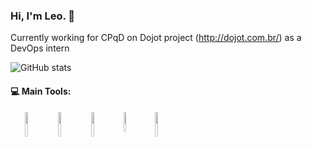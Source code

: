 ### Hi, I'm Leo. 👋

Currently working for CPqD on Dojot project (http://dojot.com.br/) as a DevOps intern

![GitHub stats](https://github-readme-stats.vercel.app/api?username=marianoleonardo&show_icons=true&theme=radical)

#### :computer: Main Tools: 
<p align="center">
  <img align="left" img width="10%" src="https://kubernetes.io/images/favicon.png">
  <img align="left" img width="10%" src="https://cdn.iconscout.com/icon/free/png-256/docker-226091.png">
  <img align="left" img width="10%" src="https://www.mbejda.com/content/images/2016/01/ans.png">
  <img align="left" img width="9%" src="https://upload.wikimedia.org/wikipedia/commons/thumb/7/7a/C_Sharp_logo.svg/1200px-C_Sharp_logo.svg.png">
  <img align="left" img width="10%" src="https://cdn.iconscout.com/icon/free/png-512/c-programming-569564.png">
</p>

<!--
**marianoleonardo/marianoleonardo** is a ✨ _special_ ✨ repository because its `README.md` (this file) appears on your GitHub profile.

Here are some ideas to get you started:

- 🔭 I’m currently working on ...
- 🌱 I’m currently learning ...
- 👯 I’m looking to collaborate on ...
- 🤔 I’m looking for help with ...
- 💬 Ask me about ...
- 📫 How to reach me: ...
- 😄 Pronouns: ...
- ⚡ Fun fact: ...
-->
